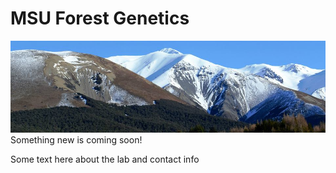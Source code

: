 # MSU Forest Genetics

![DGRC Trial](NZ_Treeline.jpg)
Something new is coming soon!

Some text here about the lab and contact info
